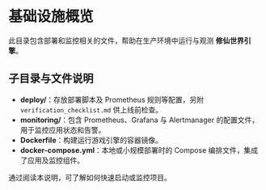 # 基础设施概览

此目录包含部署和监控相关的文件，帮助在生产环境中运行与观测 **修仙世界引擎**。

## 子目录与文件说明

- **deploy/**：存放部署脚本及 Prometheus 规则等配置，另附 `verification_checklist.md` 供上线前检查。
- **monitoring/**：包含 Prometheus、Grafana 与 Alertmanager 的配置文件，用于监控应用状态和告警。
- **Dockerfile**：构建运行游戏引擎的容器镜像。
- **docker-compose.yml**：本地或小规模部署时的 Compose 编排文件，集成了应用及监控组件。

通过阅读本说明，可了解如何快速启动或监控项目。
